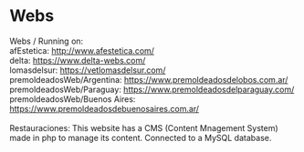# Webs

Webs / Running on: <br />
afEstetica: http://www.afestetica.com/ <br />
delta: https://www.delta-webs.com/ <br />
lomasdelsur: https://vetlomasdelsur.com/ <br />
premoldeadosWeb/Argentina: https://www.premoldeadosdelobos.com.ar/ <br />
premoldeadosWeb/Paraguay: https://www.premoldeadosdelparaguay.com/ <br />
premoldeadosWeb/Buenos Aires: https://www.premoldeadosdebuenosaires.com.ar/ <br /> <br />
Restauraciones:
This website has a CMS (Content Mnagement System) made in php to manage its content. Connected to a MySQL database.